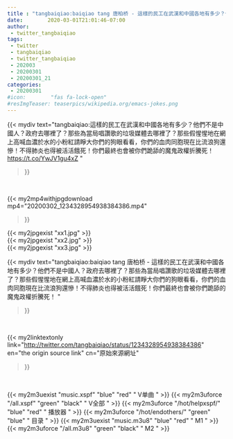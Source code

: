 ```yaml
---
title : "tangbaiqiao:baiqiao tang 唐柏桥 - 這樣的民工在武漢和中國各地有多少？他們不是中國人？政府去哪裡了？那些為當局唱讚歌的垃圾媒體去哪裡了？那些假惺惺地在網上高喊血濃於水的小粉紅請睜大你們的狗眼看看，你們的血肉同胞現在比流浪狗還慘！不得肺炎也得被活活餓死！你們最終也會被你們跪舔的魔鬼政權折騰死！ "
date:        2020-03-01T21:01:46-07:00
author:
 - twitter_tangbaiqiao
tags:
 - twitter
 - tangbaiqiao
 - twitter_tangbaiqiao
 - 202003
 - 20200301
 - 20200301_21
categories:
 - 20200301
#icon:        "fas fa-lock-open"
#resImgTeaser: teaserpics/wikipedia.org/emacs-jokes.png
---
```


{{< mydiv text="tangbaiqiao:這樣的民工在武漢和中國各地有多少？他們不是中國人？政府去哪裡了？那些為當局唱讚歌的垃圾媒體去哪裡了？那些假惺惺地在網上高喊血濃於水的小粉紅請睜大你們的狗眼看看，你們的血肉同胞現在比流浪狗還慘！不得肺炎也得被活活餓死！你們最終也會被你們跪舔的魔鬼政權折騰死！ https://t.co/YwJV1gu4xZ "
>}}
<br>


{{< my2mp4withjpgdownload mp4="20200302_1234328954938384386.mp4"
>}}

{{< my2jpgexist "xx1.jpg" >}}<br>
{{< my2jpgexist "xx2.jpg" >}}<br>
{{< my2jpgexist "xx3.jpg" >}}<br>



{{< mydiv text="tangbaiqiao:baiqiao tang 唐柏桥 - 這樣的民工在武漢和中國各地有多少？他們不是中國人？政府去哪裡了？那些為當局唱讚歌的垃圾媒體去哪裡了？那些假惺惺地在網上高喊血濃於水的小粉紅請睜大你們的狗眼看看，你們的血肉同胞現在比流浪狗還慘！不得肺炎也得被活活餓死！你們最終也會被你們跪舔的魔鬼政權折騰死！ "
>}}
<br>

{{< my2linktextonly link="http://twitter.com/tangbaiqiao/status/1234328954938384386"
en="the origin source link" cn="原始來源網址"
>}}


<br>

{{< my2m3uexist "music.xspf"        "blue"   "red"    " V单曲 " >}} {{< my2m3uforce "/all.xspf"         "green"  "black"  " V全部 " >}} {{< my2m3uforce "/hot/helpxspf/"    "blue"   "red"    " 播放器 " >}} {{< my2m3uforce "/hot/endothers/"   "green"  "blue"   " 目录 " >}} {{< my2m3uexist "music.m3u8"        "blue"   "red"    " M1 " >}} {{< my2m3uforce "/all.m3u8"         "green"  "black"  " M2 " >}} 
